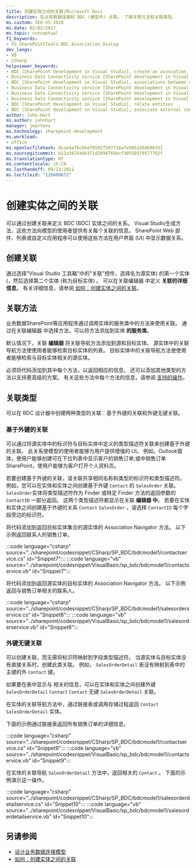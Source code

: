 ```yaml
---
title: 创建实体之间的关联|Microsoft Docs
description: 在业务数据连接和 BDC (模型中) 关联。 了解关联方法和关联类型。
ms.custom: SEO-VS-2020
ms.date: 02/02/2017
ms.topic: conceptual
f1_keywords:
- VS.SharePointTools.BDC.Association_Dialog
dev_langs:
- VB
- CSharp
helpviewer_keywords:
- BDC [SharePoint development in Visual Studio], create an assocation
- Business Data Connectivity service [SharePoint development in Visual Studio], associations between entities
- BDC [SharePoint development in Visual Studio], associations between entities
- Business Data Connectivity service [SharePoint development in Visual Studio], create an assocation
- Business Data Connectivity service [SharePoint development in Visual Studio], associate external content types
- Business Data Connectivity service [SharePoint development in Visual Studio], relate entities
- BDC [SharePoint development in Visual Studio], relate entities
- BDC [SharePoint development in Visual Studio], associate external content types
author: John-Hart
ms.author: johnhart
manager: jmartens
ms.technology: sharepoint-development
ms.workload:
- office
ms.openlocfilehash: dcae4af6cb6ef0592f587718afe995a364686351
ms.sourcegitcommit: b12a38744db371d2894769ecf305585f9577792f
ms.translationtype: HT
ms.contentlocale: zh-CN
ms.lasthandoff: 09/13/2021
ms.locfileid: "126600672"
---
```

# <a name="create-an-association-between-entities"></a>创建实体之间的关联
  可以通过创建关联来定义 BDC (BDC) 实体之间的关系。 Visual Studio生成方法，这些方法向模型的使用者提供有关每个关联的信息。 SharePoint Web 部件、列表或自定义应用程序可以使用这些方法在用户界面 (UI) 中显示数据关系。

## <a name="create-an-association"></a>创建关联
 通过选择"Visual Studio 工具箱"中的"关联"控件，选择名为源实体) 的第一个实体 (，然后选择第二个实体 (称为目标实体) 。 可以在关联编辑器 中定义 **关联的详细信息**。 有关详细信息，请参阅 [如何：创建实体之间的关联](../sharepoint/how-to-create-an-association-between-entities.md)。

## <a name="association-methods"></a>关联方法
 业务数据SharePoint等应用程序通过调用实体的服务类中的方法来使用关联。 通过在关联编辑器 中选择方法，可以将方法添加到实体 **的服务类**。

 默认情况下，关联 **编辑器** 将关联导航方法添加到源和目标实体。 源实体中的关联导航方法使使用者能够检索目标实体的列表。 目标实体中的关联导航方法使使用者能够检索与目标实体相关的源实体。

 必须将代码添加到其中每个方法，以返回相应的信息。 还可以添加其他类型的方法以支持更高级的方案。 有关这些方法中每个方法的信息，请参阅 [支持的操作](/previous-versions/office/developer/sharepoint-2010/ee557363(v=office.14))。

## <a name="types-of-associations"></a>关联类型
 可以在 BDC 设计器中创建两种类型的关联：基于外键的关联和外键无键关联。

### <a name="foreign-key-based-association"></a>基于外键的关联
 可以通过将源实体中的标识符与目标实体中定义的类型描述符关联来创建基于外键的关联。 此关系使模型的使用者能够为用户提供增强的 UI。 例如，Outlook窗体，使用户能够创建可在下拉列表中显示客户的销售订单;或中销售订单SharePoint，使用户能够为客户打开个人资料页。

 若要创建基于外键的关联，请关联共享相同名称和类型的标识符和类型描述符。 例如，您可以在实体和实体之间创建基于外键 `Contact` 的 `SalesOrder` 关联。 `SalesOrder`实体将类型描述符作为 Finder 或特定 Finder 方法的返回参数的 `ContactID` 一部分返回。 这两个类型描述符都显示在关联 **编辑器 中**。 若要在实体和实体之间创建基于外键的关系 `Contact` `SalesOrder` ，请选择 `ContactID` 每个字段旁边的标识符。

 将代码添加到返回目标实体集合的源实体的 Association Navigator 方法。 以下示例返回联系人的销售订单。

 :::code language="csharp" source="../sharepoint/codesnippet/CSharp/SP_BDC/bdcmodel1/contactservice.cs" id="Snippet7":::
 :::code language="vb" source="../sharepoint/codesnippet/VisualBasic/sp_bdc/bdcmodel1/contactservice.vb" id="Snippet7":::

 将代码添加到返回源实体的目标实体的 Association Navigator 方法。 以下示例返回与销售订单相关的联系人。

 :::code language="csharp" source="../sharepoint/codesnippet/CSharp/SP_BDC/bdcmodel1/salesorderservice.cs" id="Snippet8":::
 :::code language="vb" source="../sharepoint/codesnippet/VisualBasic/sp_bdc/bdcmodel1/salesorderservice.vb" id="Snippet8":::

### <a name="foreign-keyless-association"></a>外键无键关联
 可以创建关联，而无需将标识符映射到字段类型描述符。 当源实体与目标实体没有直接关系时，创建此类关联。 例如， `SalesOrderDetail` 表没有映射到表中的主键的外 `Contact` 键。

 如果要在表中显示与 相关的信息，可以在实体和实体之间创建外键 `SalesOrderDetail` `Contact` `Contact` 无键 `SalesOrderDetail` 关联。

 在实体的关联导航方法中，通过联接表或调用存储过程返回 `Contact` `SalesOrderDetail` 实体。

 下面的示例通过联接表返回所有销售订单的详细信息。

 :::code language="csharp" source="../sharepoint/codesnippet/CSharp/SP_BDC/bdcmodel1/contactservice.cs" id="Snippet9":::
 :::code language="vb" source="../sharepoint/codesnippet/VisualBasic/sp_bdc/bdcmodel1/contactservice.vb" id="Snippet9":::

 在实体的关联导航 `SalesOrderDetail` 方法中，返回相关的 `Contact` 。 下面的示例演示这一操作。
                                                                            
 :::code language="csharp" source="../sharepoint/codesnippet/CSharp/SP_BDC/bdcmodel1/salesorderdetailservice.cs" id="Snippet10":::
 :::code language="vb" source="../sharepoint/codesnippet/VisualBasic/sp_bdc/bdcmodel1/salesorderdetailservice.vb" id="Snippet10":::

## <a name="see-also"></a>另请参阅
- [设计业务数据连接模型](../sharepoint/designing-a-business-data-connectivity-model.md)
- [如何：创建实体之间的关联](../sharepoint/how-to-create-an-association-between-entities.md)
